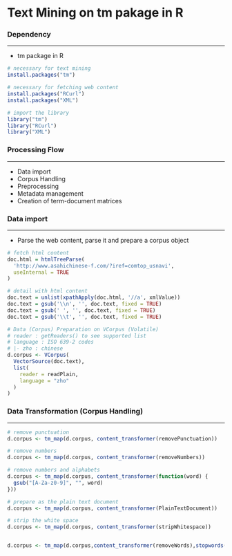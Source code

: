 # Text Mining on tm pakage in R

<script type="text/javascript" src="../js/general.js"></script>

### Dependency
---

* tm package in R

```r
# necessary for text mining
install.packages("tm")

# necessary for fetching web content
install.packages("RCurl")
install.packages("XML")

# import the library
library("tm")
library("RCurl")
library("XML")
```

### Processing Flow
---

* Data import
* Corpus Handling
* Preprocessing
* Metadata management
* Creation of term-document matrices

### Data import
---

* Parse the web content, parse it and prepare a corpus object

```r
# fetch html content
doc.html = htmlTreeParse(
  'http://www.asahichinese-f.com/?iref=comtop_usnavi', 
  useInternal = TRUE
)

# detail with html content
doc.text = unlist(xpathApply(doc.html, '//a', xmlValue))
doc.text = gsub('\\n', '', doc.text, fixed = TRUE)
doc.text = gsub(' ', '', doc.text, fixed = TRUE)
doc.text = gsub('\\t', '', doc.text, fixed = TRUE)

# Data (Corpus) Preparation on VCorpus (Volatile)
# reader : getReaders() to see supported list
# language : ISO 639-2 codes
# |- zho : chinese
d.corpus <- VCorpus(
  VectorSource(doc.text), 
  list(
    reader = readPlain,
    language = "zho"
  )
)
```

### Data Transformation (Corpus Handling)
---

```r
# remove punctuation
d.corpus <- tm_map(d.corpus, content_transformer(removePunctuation))

# remove numbers
d.corpus <- tm_map(d.corpus, content_transformer(removeNumbers))

# remove numbers and alphabets
d.corpus <- tm_map(d.corpus, content_transformer(function(word) {
  gsub("[A-Za-z0-9]", "", word)
}))

# prepare as the plain text document
d.corpus <- tm_map(d.corpus, content_transformer(PlainTextDocument))

# strip the white space
d.corpus <- tm_map(d.corpus, content_transformer(stripWhitespace))


d.corpus <- tm_map(d.corpus,content_transformer(removeWords),stopwords("english"))
```






